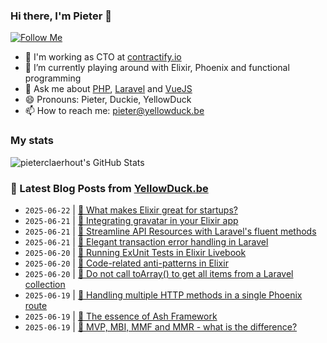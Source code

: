 ### Hi there, I'm Pieter 👋  
[![Follow Me](https://img.shields.io/github/followers/pieterclaerhout?label=Follow&style=social)](https://github.com/pieterclaerhout)

- 🏢 I'm working as CTO at [contractify.io](https://contractify.io)
- 🌱 I’m currently playing around with Elixir, Phoenix and functional programming
- 💬 Ask me about [PHP](https://php.net), [Laravel](http://laravel.com) and [VueJS](https://vuejs.org)
- 😄 Pronouns: Pieter, Duckie, YellowDuck
- 📫 How to reach me: pieter@yellowduck.be

### My stats

![pieterclaerhout's GitHub Stats](https://github-readme-stats.vercel.app/api?username=pieterclaerhout&show_icons=true&count_private=true&line_height=40)

### 📩 Latest Blog Posts from [YellowDuck.be](https://www.yellowduck.be/)
<!-- BLOG-POST-LIST:START -->
- `2025-06-22` | [🔗 What makes Elixir great for startups?](https://www.yellowduck.be/posts/what-makes-elixir-great-for-startups)  
- `2025-06-21` | [🐥 Integrating gravatar in your Elixir app](https://www.yellowduck.be/posts/integrating-gravatar-in-your-elixir-app)  
- `2025-06-21` | [🔗 Streamline API Resources with Laravel&#39;s fluent methods](https://www.yellowduck.be/posts/streamline-api-resources-with-laravels-fluent-methods)  
- `2025-06-21` | [🔗 Elegant transaction error handling in Laravel](https://www.yellowduck.be/posts/elegant-transaction-error-handling-in-laravel)  
- `2025-06-20` | [🐥 Running ExUnit Tests in Elixir Livebook](https://www.yellowduck.be/posts/running-exunit-tests-in-elixir-livebook)  
- `2025-06-20` | [🔗 Code-related anti-patterns in Elixir](https://www.yellowduck.be/posts/code-related-anti-patterns-elixir-v1-18-3)  
- `2025-06-20` | [🔗 Do not call toArray&lpar;&rpar; to get all items from a Laravel collection](https://www.yellowduck.be/posts/do-not-call-toarray-to-get-all-items-from-a-laravel-collection)  
- `2025-06-19` | [🐥 Handling multiple HTTP methods in a single Phoenix route](https://www.yellowduck.be/posts/handling-multiple-http-methods-in-a-single-phoenix-route)  
- `2025-06-19` | [🔗 The essence of Ash Framework](https://www.yellowduck.be/posts/the-essence-of-ash-framework)  
- `2025-06-19` | [🔗 MVP, MBI, MMF and MMR - what is the difference?](https://www.yellowduck.be/posts/mvp-mbi-mmf-and-mmr-what-is-the-difference)  

<!-- BLOG-POST-LIST:END -->
